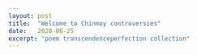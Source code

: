 ```yaml
---
layout: post
title:  "Welcome to Chinmoy controversies"
date:   2020-06-25
excerpt: "poem transcendenceperfection collection"
---
```

